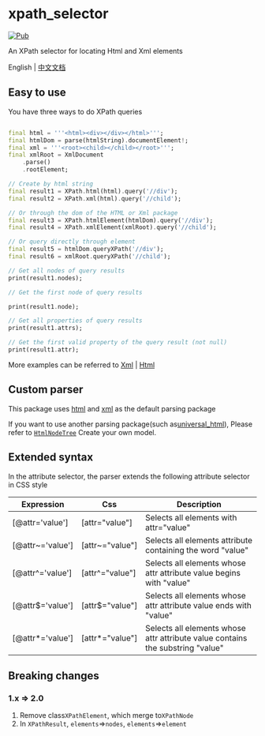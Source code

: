 # xpath_selector

[![Pub](https://img.shields.io/pub/v/xpath_selector.svg?style=flat-square)](https://pub.dartlang.org/packages/xpath_selector)

An XPath selector for locating Html and Xml elements

English | [中文文档](https://github.com/simonkimi/xpath_selector/blob/master/README-zh_CN.MD)

## Easy to use

You have three ways to do XPath queries

```dart

final html = '''<html><div></div></html>''';
final htmlDom = parse(htmlString).documentElement!;
final xml = '''<root><child></child></root>''';
final xmlRoot = XmlDocument
    .parse()
    .rootElement;

// Create by html string
final result1 = XPath.html(html).query('//div');
final result2 = XPath.xml(html).query('//child');

// Or through the dom of the HTML or Xml package
final result3 = XPath.htmlElement(htmlDom).query('//div');
final result4 = XPath.xmlElement(xmlRoot).query('//child');

// Or query directly through element
final result5 = htmlDom.queryXPath('//div');
final result6 = xmlRoot.queryXPath('//child');

// Get all nodes of query results
print(result1.nodes);

// Get the first node of query results

print(result1.node);

// Get all properties of query results
print(result1.attrs);

// Get the first valid property of the query result (not null)
print(result1.attr);
```

More examples can be referred to [Xml](https://github.com/simonkimi/xpath_selector/blob/master/test/xml_test.dart)
| [Html](https://github.com/simonkimi/xpath_selector/blob/master/test/html_test.dart)

## Custom parser

This package uses [html](https://pub.flutter-io.cn/packages/html) and [xml](https://pub.flutter-io.cn/packages/xml) as the default parsing package


If you want to use another parsing package(such as[universal_html](https://pub.flutter-io.cn/packages/universal_html)),
Please refer to [`HtmlNodeTree`](https://github.com/simonkimi/xpath_selector/blob/master/lib/src/model/html.dart) Create your own model.

## Extended syntax

In the attribute selector, the parser extends the following attribute selector in CSS style

|Expression|Css|Description|
|---|---|---|
|[@attr='value']|[attr="value"]|Selects all elements with attr="value"|
|[@attr~='value']|[attr~="value"]|Selects all elements attribute containing the word "value"|
|[@attr^='value']|[attr^="value"]|Selects all elements whose attr attribute value begins with "value"|
|[@attr$='value']|[attr$="value"]|Selects all elements whose attr attribute value ends with "value"|
|[@attr*='value']|[attr*="value"]|Selects all elements whose attr attribute value contains the substring "value"|

## Breaking changes
### 1.x => 2.0
1. Remove class`XPathElement`, which merge to`XPathNode`
2. In `XPathResult`, `elements`=>`nodes`, `elements`=>`element`
